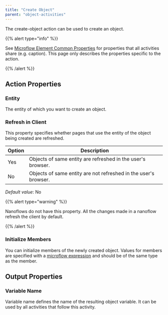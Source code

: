 ```yaml
---
title: "Create Object"
parent: "object-activities"
---
```


The create-object action can be used to create an object.

{{% alert type="info" %}}

See [Microflow Element Common Properties](microflow-element-common-properties) for properties that all activities share (e.g. caption). This page only describes the properties specific to the action.

{{% /alert %}}

## Action Properties

### Entity

The entity of which you want to create an object.

### Refresh in Client

This property specifies whether pages that use the entity of the object being created are refreshed.

| Option | Description |
| --- | --- |
| Yes | Objects of same entity are refreshed in the user's browser. |
| No | Objects of same entity are not refreshed in the user's browser. |

_Default value_: No

{{% alert type="warning" %}}

Nanoflows do not have this property. All the changes made in a nanoflow refresh the client by default.

{{% /alert %}}

### Initialize Members

You can initialize members of the newly created object. Values for members are specified with a [microflow expression](microflow-expressions) and should be of the same type as the member.

## Output Properties

### Variable Name

Variable name defines the name of the resulting object variable. It can be used by all activities that follow this activity.
